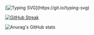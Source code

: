 [![Typing SVG](https://readme-typing-svg.herokuapp.com?color=%2358A6FF&lines=Ol%C3%A1%2C+bem+vindo+ao+meu+GitHub.)](https://git.io/typing-svg)

[![GitHub Streak](http://github-readme-streak-stats.herokuapp.com?user=hiagobenitez&theme=dark&date_format=M%20j%5B%2C%20Y%5D&currStreakLabel=58a6ff&border=30363D&stroke=58a6ff&fire=58a6ff&ring=58a6ff&background=0D1117)](https://git.io/streak-stats)

![Anurag's GitHub stats](https://github-readme-stats.vercel.app/api?username=hiagobenitez&show_icons=true&bg_color=0d1117&border_color=30363D&title_color=58a6ff&text_color=9e9e9e&icon_color=ffffff)

<!-- 
[![Readme Card](https://github-readme-stats.vercel.app/api/pin/?username=anuraghazra&repo=github-readme-stats&theme=solarized-dark)]

(https://github.com/anuraghazra/github-readme-stats)

[![Top Langs](https://github-readme-stats.vercel.app/api/top-langs/?username=anuraghazra&theme=solarized-dark)](https://github.com/anuraghazra/github-readme-stats)
 -->
